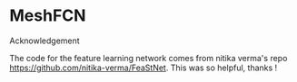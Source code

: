 # MeshFCN

Acknowledgement 

The code for the feature learning network comes from nitika verma's repo https://github.com/nitika-verma/FeaStNet. This was so helpful, thanks !
